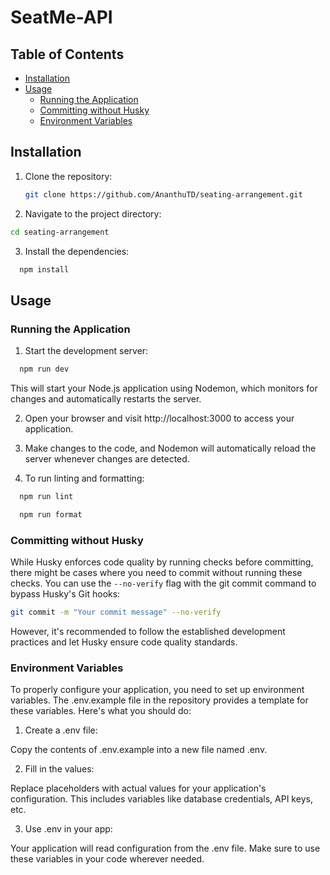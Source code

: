 # SeatMe-API

## Table of Contents

-   [Installation](#installation)
-   [Usage](#usage)
    -   [Running the Application](#running-the-application)
    -   [Committing without Husky](#committing-without-husky)
    -   [Environment Variables](#environment-variables)

## Installation

1. Clone the repository:

    ```sh
    git clone https://github.com/AnanthuTD/seating-arrangement.git
    ```

2. Navigate to the project directory:

```sh
cd seating-arrangement
```

3. Install the dependencies:

```sh
  npm install
```

## Usage

### Running the Application

1. Start the development server:

```sh
  npm run dev
```

This will start your Node.js application using Nodemon, which monitors for changes and automatically restarts the server.

2. Open your browser and visit http://localhost:3000 to access your application.

3. Make changes to the code, and Nodemon will automatically reload the server whenever changes are detected.

4. To run linting and formatting:

```sh
  npm run lint
```

```sh
  npm run format
```

### Committing without Husky

While Husky enforces code quality by running checks before committing, there might be cases where you need to commit without running these checks. You can use the `--no-verify` flag with the git commit command to bypass Husky's Git hooks:

```sh
git commit -m "Your commit message" --no-verify
```

However, it's recommended to follow the established development practices and let Husky ensure code quality standards.

### Environment Variables

To properly configure your application, you need to set up environment variables. The .env.example file in the repository provides a template for these variables. Here's what you should do:

1. Create a .env file:

Copy the contents of .env.example into a new file named .env.

2. Fill in the values:

Replace placeholders with actual values for your application's configuration. This includes variables like database credentials, API keys, etc.

3. Use .env in your app:

Your application will read configuration from the .env file. Make sure to use these variables in your code wherever needed.
